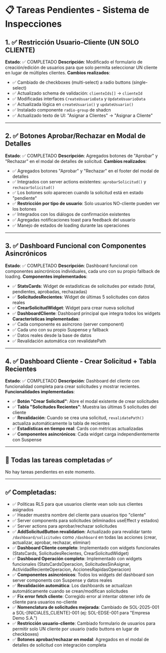 # 📋 Tareas Pendientes - Sistema de Inspecciones

## 1. ✅ **Restricción Usuario-Cliente (UN SOLO CLIENTE)**

**Estado**: ✅ COMPLETADO
**Descripción**: Modificado el formulario de creación/edición de usuarios para que solo permita seleccionar UN cliente en lugar de múltiples clientes.
**Cambios realizados**:

- ✅ Cambiado de checkboxes (multi-select) a radio buttons (single-select)
- ✅ Actualizado schema de validación: `clienteIds[]` → `clienteId`
- ✅ Modificadas interfaces `CreateUsuarioData` y `UpdateUsuarioData`
- ✅ Actualizada lógica en `createUsuario()` y `updateUsuario()`
- ✅ Instalado componente `radio-group` de shadcn
- ✅ Actualizado texto de UI: "Asignar a Clientes" → "Asignar a Cliente"

---

## 2. ✅ **Botones Aprobar/Rechazar en Modal de Detalles**

**Estado**: ✅ COMPLETADO
**Descripción**: Agregados botones de "Aprobar" y "Rechazar" en el modal de detalles de solicitud.
**Cambios realizados**:

- ✅ Agregados botones "Aprobar" y "Rechazar" en el footer del modal de detalles
- ✅ Integrados con server actions existentes: `aprobarSolicitud()` y `rechazarSolicitud()`
- ✅ Los botones solo aparecen cuando la solicitud está en estado "pendiente"
- ✅ **Restricción por tipo de usuario**: Solo usuarios NO-cliente pueden ver los botones
- ✅ Integrados con los diálogos de confirmación existentes
- ✅ Agregadas notificaciones toast para feedback del usuario
- ✅ Manejo de estados de loading durante las operaciones

---

## 3. ✅ **Dashboard Funcional con Componentes Asincrónicos**

**Estado**: ✅ COMPLETADO
**Descripción**: Dashboard funcional con componentes asincrónicos individuales, cada uno con su propio fallback de loading.
**Componentes implementados**:

- ✅ **StatsCards**: Widget de estadísticas de solicitudes por estado (total, pendientes, aprobadas, rechazadas)
- ✅ **SolicitudesRecientes**: Widget de últimas 5 solicitudes con datos reales
- ✅ **CrearSolicitudWidget**: Widget para crear nueva solicitud
- ✅ **DashboardCliente**: Dashboard principal que integra todos los widgets
  **Características implementadas**:
- ✅ Cada componente es asíncrono (server component)
- ✅ Cada uno con su propio Suspense y fallback
- ✅ Datos reales desde la base de datos
- ✅ Revalidación automática con revalidatePath

---

## 4. ✅ **Dashboard Cliente - Crear Solicitud + Tabla Recientes**

**Estado**: ✅ COMPLETADO
**Descripción**: Dashboard del cliente con funcionalidad completa para crear solicitudes y mostrar recientes.
**Funcionalidades implementadas**:

- ✅ **Botón "Crear Solicitud"**: Abre el modal existente de crear solicitudes
- ✅ **Tabla "Solicitudes Recientes"**: Muestra las últimas 5 solicitudes del cliente
- ✅ **Revalidación**: Cuando se crea una solicitud, `revalidatePath()` actualiza automáticamente la tabla de recientes
- ✅ **Estadísticas en tiempo real**: Cards con métricas actualizadas
- ✅ **Componentes asincrónicos**: Cada widget carga independientemente con Suspense

---

## 🎯 **Todas las tareas completadas** ✅

No hay tareas pendientes en este momento.

---

## ✅ **Completadas**:

- ✅ Políticas RLS para que usuarios cliente vean solo sus clientes asignados
- ✅ Header muestra nombre del cliente para usuarios tipo "cliente"
- ✅ Server components para solicitudes (eliminados useEffect y estados)
- ✅ Server actions para aprobar/rechazar solicitudes
- ✅ **AddSolicitudButton revalidation**: Actualizado para revalidar tanto `/dashboard/solicitudes` como `/dashboard` en todas las acciones (crear, actualizar, aprobar, rechazar, eliminar)
- ✅ **Dashboard Cliente completo**: Implementado con widgets funcionales (StatsCards, SolicitudesRecientes, CrearSolicitudWidget)
- ✅ **Dashboard Operación completo**: Implementado con widgets funcionales (StatsCardsOperacion, SolicitudesSinAsignar, ActividadRecienteOperacion, AccionesRapidasOperacion)
- ✅ **Componentes asincrónicos**: Todos los widgets del dashboard son server components con Suspense y datos reales
- ✅ **Revalidación automática**: Los dashboards se actualizan automáticamente cuando se crean/modifican solicitudes
- ✅ **Fix error fetch cliente**: Corregido error al intentar obtener info de cliente para usuarios no-cliente
- ✅ **Nomenclatura de solicitudes mejorada**: Cambiado de SOL-2025-001 a SOL-[INICIALES_CLIENTE]-001 (ej: SOL-EDSE-001 para "Empresa Demo S.A.")
- ✅ **Restricción usuario-cliente**: Cambiado formulario de usuarios para permitir solo UN cliente por usuario (radio buttons en lugar de checkboxes)
- ✅ **Botones aprobar/rechazar en modal**: Agregados en el modal de detalles de solicitud con integración completa
